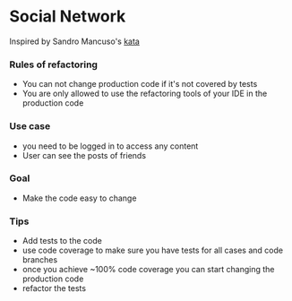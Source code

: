 # Social Network

Inspired by Sandro Mancuso's [kata](https://www.youtube.com/watch?v=_NnElPO5BU0)

### Rules of refactoring

- You can not change production code if it's not covered by tests
- You are only allowed to use the refactoring tools of your IDE
in the production code

### Use case

- you need to be logged in to access any content
- User can see the posts of friends

### Goal

- Make the code easy to change

### Tips

- Add tests to the code
- use code coverage to make sure you have tests for all cases
and code branches
- once you achieve ~100% code coverage you can start changing
the production code
- refactor the tests